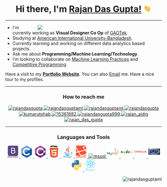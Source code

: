 # <h1 align="center"> Hi there, I'm [Rajan Das Gupta!](https://rajandasguptaml.github.io) <img src="https://raw.githubusercontent.com/ABSphreak/ABSphreak/master/gifs/Hi.gif" width="25px"></h1>

<hr>
<img align="right" width="400" src="https://github-readme-stats.vercel.app/api?username=rajandasguptaml&show_icons=true&theme=algolia"/>

- I'm currently working as **Visual Designer Co Op** of <a href="https://gaotek.com/">GAOTek</a>.
- Studying at <a href="https://www.aiub.edu/">American International University-Bangladesh</a>.
- Currently learning and working on different data analytics based projects.
- Ask me about **Programming/Machine Learning/Technology**.
- I’m looking to collaborate on [Machine Learning Practices](https://github.com/rajandasguptaml/Machine-Learning-Practice) and [Competitive Programming](https://github.com/rajandasguptaml/Competitive-Programming).
<p>Have a visit to my <b><a href="https://rajandasguptaml.github.io/" target="_blank">Portfolio Website</a></b>. You can also <a href="rajandasgupta999@gmail.com">Email</a> me. Have a nice tour to my profiles.</p>

<hr>
<h3 align="center">How to reach me</h3>
 <p align="center">
    <a href="https://linkedin.com/in/rajandasgupta" target="_blank"><img align="center" src="https://cdn.jsdelivr.net/npm/simple-icons@3.0.1/icons/linkedin.svg" alt="rajandasgupta" height="30" width="30" title='LinkedIn'/>
    </a>
    <a href="https://rajandasguptaml.medium.com/" target="_blank"><img align="center" src="https://cdn.jsdelivr.net/npm/simple-icons@3.0.1/icons/medium.svg" alt="rajandasguptaml" height="30" width="30" title='Medium'/>
    </a>
    <a href="https://www.kaggle.com/rajandasguptaml" target="_blank"><img align="center" src="https://cdn.jsdelivr.net/npm/simple-icons@3.0.1/icons/kaggle.svg" alt="rajandasguptaml" height="30" width="30" title='Kaggle'/>
    </a>
    <a href="https://codeforces.com/profile/rajandasgupta" target="_blank"><img align="center" src="https://cdn.jsdelivr.net/npm/simple-icons@3.0.1/icons/codeforces.svg" alt="rajandasgupta" height="30" width="30" title='Codeforces'/>
    </a>
    <a href="https://www.hackerearth.com/@rajandasgupta/" target="_blank"><img align="center" src="https://cdn.jsdelivr.net/npm/simple-icons@3.0.1/icons/hackerearth.svg" alt="kumarutshab" height="30" width="30" title='HackerEarth'/>
    </a> 
    <a href="https://stackoverflow.com/users/15361882/rajan-das-gupta?tab=profile"><img align="center" src="https://cdn.jsdelivr.net/npm/simple-icons@3.0.1/icons/stackoverflow.svg" alt="15361882" height="30" width="30" title='Stack Overflow'/>
    </a>
    <a href="https://facebook.com/rajandasguptaml" target="_blank"><img align="center" src="https://cdn.jsdelivr.net/npm/simple-icons@3.0.1/icons/facebook.svg" alt="rajandasgupta999" height="30" width="30" title='Facebook'/>
    </a>
    <a href="https://twitter.com/rajan_aidig" target="_blank"><img align="center" src="https://cdn.jsdelivr.net/npm/simple-icons@3.0.1/icons/twitter.svg" alt="rajan_aidig" height="30" width="30" title='Twitter'/>
    </a>
    <a href="https://instagram.com/rajan_das_gupta" target="_blank"><img align="center" src="https://cdn.jsdelivr.net/npm/simple-icons@3.0.1/icons/instagram.svg" alt="rajan_das_gupta" height="30" width="30" title='Instagram'/>
    </a>    
</p>

<hr>

<h3 align="center">Languages and Tools</h3>
<p align="center"> <a href="https://getbootstrap.com" target="_blank"> <img src="https://raw.githubusercontent.com/devicons/devicon/master/icons/bootstrap/bootstrap-plain-wordmark.svg" alt="bootstrap" width="40" height="40"/> </a> <a href="https://www.cprogramming.com/" target="_blank"> <img src="https://raw.githubusercontent.com/devicons/devicon/master/icons/c/c-original.svg" alt="c" width="40" height="40"/> </a> <a href="https://www.w3schools.com/cs/" target="_blank"> <img src="https://raw.githubusercontent.com/devicons/devicon/master/icons/csharp/csharp-original.svg" alt="csharp" width="40" height="40"/> </a> <a href="https://www.w3.org/html/" target="_blank"> <img src="https://raw.githubusercontent.com/devicons/devicon/master/icons/html5/html5-original-wordmark.svg" alt="html5" width="40" height="40"/> </a> <a href="https://www.java.com" target="_blank"> <img src="https://raw.githubusercontent.com/devicons/devicon/master/icons/java/java-original.svg" alt="java" width="40" height="40"/> </a> <a href="https://laravel.com/" target="_blank"> <img src="https://raw.githubusercontent.com/devicons/devicon/master/icons/laravel/laravel-plain-wordmark.svg" alt="laravel" width="40" height="40"/> </a> <a href="https://www.microsoft.com/en-us/sql-server" target="_blank"> <img src="https://cdn.worldvectorlogo.com/logos/microsoft-sql-server.svg" alt="mssql" width="40" height="40"/> </a> <a href="https://www.mysql.com/" target="_blank"> <img src="https://raw.githubusercontent.com/devicons/devicon/master/icons/mysql/mysql-original-wordmark.svg" alt="mysql" width="40" height="40"/> </a> <a href="https://nodejs.org" target="_blank"> <img src="https://raw.githubusercontent.com/devicons/devicon/master/icons/nodejs/nodejs-original-wordmark.svg" alt="nodejs" width="40" height="40"/> </a> <a href="https://www.oracle.com/" target="_blank"> <img src="https://raw.githubusercontent.com/devicons/devicon/master/icons/oracle/oracle-original.svg" alt="oracle" width="40" height="40"/> </a> <a href="https://www.php.net" target="_blank"> <img src="https://raw.githubusercontent.com/devicons/devicon/master/icons/php/php-original.svg" alt="php" width="40" height="40"/> </a> <a href="https://www.python.org" target="_blank"> <img src="https://raw.githubusercontent.com/devicons/devicon/master/icons/python/python-original.svg" alt="python" width="40" height="40"/> </a> <a href="https://reactjs.org/" target="_blank"> <img src="https://raw.githubusercontent.com/devicons/devicon/master/icons/react/react-original-wordmark.svg" alt="react" width="40" height="40"/> </a> </p>

<p align="left">
    <img align='right' src="https://komarev.com/ghpvc/?username=rajandasguptaml" alt="rajandasguptaml" /> </p>

<!-- [![Top Langs](https://github-readme-stats.vercel.app/api/top-langs/?username=rajandasguptaml)](https://github.com/rajandasguptaml/github-readme-stats) -->
